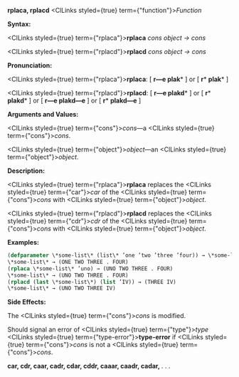 **rplaca, rplacd** <ClLinks styled={true} term={"function"}><i>Function</i></ClLinks> 



**Syntax:** 



<ClLinks styled={true} term={"rplaca"}><b>rplaca</b></ClLinks> *cons object → cons* 



<ClLinks styled={true} term={"rplacd"}><b>rplacd</b></ClLinks> *cons object → cons* 



**Pronunciation:** 



<ClLinks styled={true} term={"rplaca"}><b>rplaca</b></ClLinks>: [ **r—e plak***  ] or [ **r***  **plak***  ] 



<ClLinks styled={true} term={"rplacd"}><b>rplacd</b></ClLinks>: [ **r—e plakd***  ] or [ **r***  **plakd***  ] or [ **r—e plakd—e** ] or [ **r***  **plakd—e** ] 



**Arguments and Values:** 



<ClLinks styled={true} term={"cons"}><i>cons</i></ClLinks>—a <ClLinks styled={true} term={"cons"}><i>cons</i></ClLinks>. 



<ClLinks styled={true} term={"object"}><i>object</i></ClLinks>—an <ClLinks styled={true} term={"object"}><i>object</i></ClLinks>. 



**Description:** 



<ClLinks styled={true} term={"rplaca"}><b>rplaca</b></ClLinks> replaces the <ClLinks styled={true} term={"car"}><i>car</i></ClLinks> of the <ClLinks styled={true} term={"cons"}><i>cons</i></ClLinks> with <ClLinks styled={true} term={"object"}><i>object</i></ClLinks>. 



<ClLinks styled={true} term={"rplacd"}><b>rplacd</b></ClLinks> replaces the <ClLinks styled={true} term={"cdr"}><i>cdr</i></ClLinks> of the <ClLinks styled={true} term={"cons"}><i>cons</i></ClLinks> with <ClLinks styled={true} term={"object"}><i>object</i></ClLinks>. 



**Examples:**
```lisp
(defparameter \*some-list\* (list\* ’one ’two ’three ’four)) → \*some-list\* 
\*some-list\* → (ONE TWO THREE . FOUR) 
(rplaca \*some-list\* ’uno) → (UNO TWO THREE . FOUR) 
\*some-list\* → (UNO TWO THREE . FOUR) 
(rplacd (last \*some-list\*) (list ’IV)) → (THREE IV) 
\*some-list\* → (UNO TWO THREE IV) 
```
**Side Effects:** 



The <ClLinks styled={true} term={"cons"}><i>cons</i></ClLinks> is modified. 



Should signal an error of <ClLinks styled={true} term={"type"}><i>type</i></ClLinks> <ClLinks styled={true} term={"type-error"}><b>type-error</b></ClLinks> if <ClLinks styled={true} term={"cons"}><i>cons</i></ClLinks> is not a <ClLinks styled={true} term={"cons"}><i>cons</i></ClLinks>. 







 



 



**car, cdr, caar, cadr, cdar, cddr, caaar, caadr, cadar,** *. . .* 



